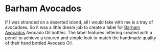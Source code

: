 # Barham Avocados 

If I was stranded on a deserted island, all I would take with me is a tray of avocadoes. So it was a little dream job to create a label for [Barham Avocados](http://www.barhamavocados.com.au/) Avocado Oil bottles. The label features lettering created with a pencil to achieve a texured and simple look to match the handmade quality of their hand bottled Avocado Oil. 
